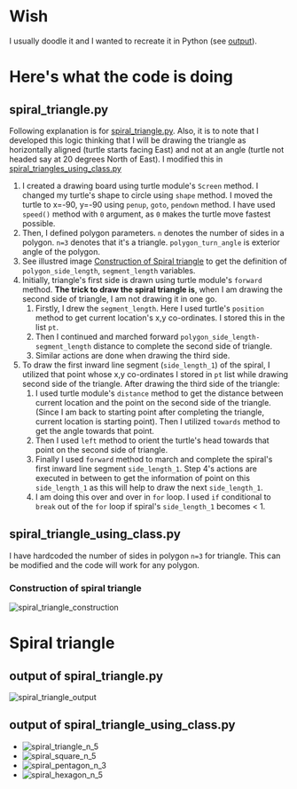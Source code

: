 # Wish

I usually doodle it and I wanted to recreate it in Python (see [output](#spiral-triangle)).

# Here's what the code is doing

## spiral_triangle.py

Following explanation is for [spiral_triangle.py](spiral_triangle.py). Also, it is to note that I developed this logic thinking that I will be drawing the triangle as horizontally aligned (turtle starts facing East) and not at an angle (turtle not headed say at 20 degrees North of East). I modified this in [spiral_triangles_using_class.py](spiral_triangles_using_class.py)

1. I created a drawing board using turtle module's `Screen` method. I changed my turtle's shape to circle using `shape` method. I moved the turtle to x=-90, y=-90 using `penup`, `goto`, `pendown` method. I have used `speed()` method with `0` argument, as `0` makes the turtle move fastest possible. 
2. Then, I defined polygon parameters. `n` denotes the number of sides in a polygon. `n=3` denotes that it's a triangle. `polygon_turn_angle` is exterior angle of the polygon.
3. See illustred image [Construction of Spiral triangle](#construction-of-spiral-triangle) to get the definition of `polygon_side_length`, `segment_length` variables.
4. Initially, triangle's first side is drawn using turtle module's `forward` method. **The trick to draw the spiral triangle is**, when I am drawing the second side of triangle, I am not drawing it in one go. 
    1. Firstly, I drew the `segment_length`. Here I used turtle's `position` method to get current location's x,y co-ordinates. I stored this in the list `pt`. 
    2. Then I continued and marched forward `polygon_side_length-segment_length` distance to complete the second side of triangle. 
    3. Similar actions are done when drawing the third side.
5. To draw the first inward line segment (`side_length_1`) of the spiral, I utilized that point whose x,y co-ordinates I stored in `pt` list while drawing second side of the triangle. After drawing the third side of the triangle: 
    1. I used turtle module's `distance` method to get the distance between current location and the point on the second side of the triangle. (Since I am back to starting point after completing the triangle, current location is starting point). Then I utilized `towards` method to get the angle towards that point. 
    2. Then I used `left` method to orient the turtle's head towards that point on the second side of triangle. 
    3. Finally I used `forward` method to march and complete the spiral's first inward line segment `side_length_1`. Step 4's actions are executed in between to get the information of point on this `side_length_1` as this will help to draw the next `side_length_1`.
    4. I am doing this over and over in `for` loop. I used `if` conditional to `break` out of the `for` loop if spiral's `side_length_1` becomes < 1.

## spiral_triangle_using_class.py

I have hardcoded the number of sides in polygon `n=3` for triangle. This can be modified and the code will work for any polygon.

### Construction of spiral triangle

![spiral_triangle_construction](https://github.com/ZaidShamsi/my_python_scripts/assets/103277308/02e61e1f-4122-4d04-8f83-d184ccfec8cd)


# Spiral triangle

## output of spiral_triangle.py

![spiral_triangle_output](https://github.com/ZaidShamsi/my_python_scripts/assets/103277308/53cdc3ba-c96a-47db-8c38-220a5164a6bc)

## output of spiral_triangle_using_class.py

- ![spiral_triangle_n_5](https://github.com/ZaidShamsi/code_art/assets/103277308/538308c2-fdfc-4e36-9766-4aeb42074338)
- ![spiral_square_n_5](https://github.com/ZaidShamsi/code_art/assets/103277308/825fc71e-fa7b-4429-831d-98586cf60b19)
- ![spiral_pentagon_n_3](https://github.com/ZaidShamsi/code_art/assets/103277308/e258eafc-2aac-4f75-8b4a-40523fb0b447)
- ![spiral_hexagon_n_5](https://github.com/ZaidShamsi/code_art/assets/103277308/d80395f2-7706-4deb-a158-edca0d4f1451)

